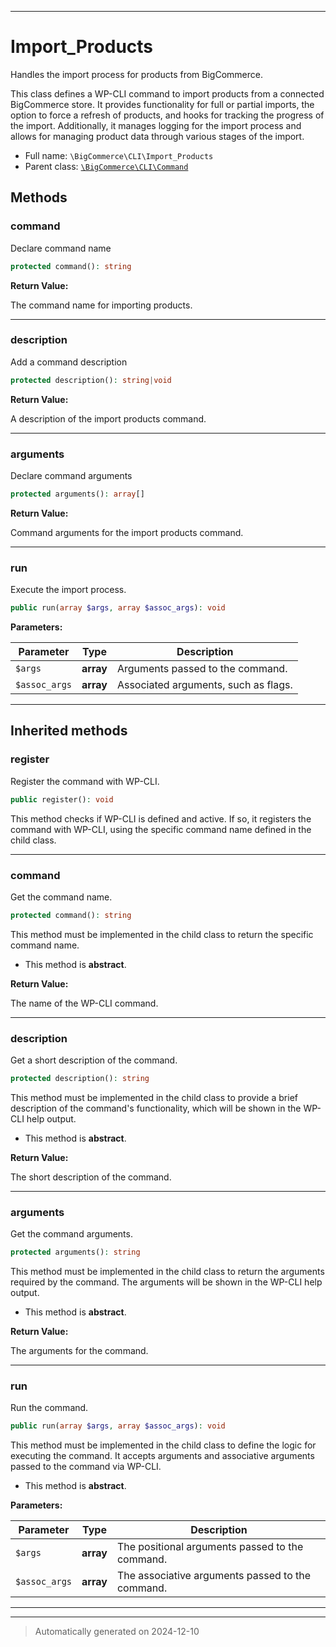 ***

# Import_Products

Handles the import process for products from BigCommerce.

This class defines a WP-CLI command to import products from a connected BigCommerce store. It provides functionality for full or partial imports, the option to force a refresh of products, and hooks for tracking the progress of the import. Additionally, it manages logging for the import process and allows for managing product data through various stages of the import.

* Full name: `\BigCommerce\CLI\Import_Products`
* Parent class: [`\BigCommerce\CLI\Command`](./Command.md)




## Methods


### command

Declare command name

```php
protected command(): string
```









**Return Value:**

The command name for importing products.




***

### description

Add a command description

```php
protected description(): string|void
```









**Return Value:**

A description of the import products command.




***

### arguments

Declare command arguments

```php
protected arguments(): array[]
```









**Return Value:**

Command arguments for the import products command.




***

### run

Execute the import process.

```php
public run(array $args, array $assoc_args): void
```








**Parameters:**

| Parameter | Type | Description |
|-----------|------|-------------|
| `$args` | **array** | Arguments passed to the command. |
| `$assoc_args` | **array** | Associated arguments, such as flags. |





***


## Inherited methods


### register

Register the command with WP-CLI.

```php
public register(): void
```

This method checks if WP-CLI is defined and active. If so, it registers the command
with WP-CLI, using the specific command name defined in the child class.










***

### command

Get the command name.

```php
protected command(): string
```

This method must be implemented in the child class to return the specific command name.


* This method is **abstract**.




**Return Value:**

The name of the WP-CLI command.




***

### description

Get a short description of the command.

```php
protected description(): string
```

This method must be implemented in the child class to provide a brief description
of the command's functionality, which will be shown in the WP-CLI help output.


* This method is **abstract**.




**Return Value:**

The short description of the command.




***

### arguments

Get the command arguments.

```php
protected arguments(): string
```

This method must be implemented in the child class to return the arguments
required by the command. The arguments will be shown in the WP-CLI help output.


* This method is **abstract**.




**Return Value:**

The arguments for the command.




***

### run

Run the command.

```php
public run(array $args, array $assoc_args): void
```

This method must be implemented in the child class to define the logic
for executing the command. It accepts arguments and associative arguments
passed to the command via WP-CLI.


* This method is **abstract**.



**Parameters:**

| Parameter | Type | Description |
|-----------|------|-------------|
| `$args` | **array** | The positional arguments passed to the command. |
| `$assoc_args` | **array** | The associative arguments passed to the command. |





***


***
> Automatically generated on 2024-12-10
